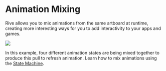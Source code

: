 # Animation Mixing

Rive allows you to mix animations from the same artboard at runtime, creating more interesting ways for you to add interactivity to your apps and games. 

![](../../.gitbook/assets/reload.gif)

In this example, four different animation states are being mixed together to produce this pull to refresh animation. Learn how to mix animations using the [State Machine](../state-machine.md).


